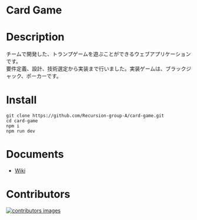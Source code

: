 # Card Game

# Description

チームで開発した、トランプゲームを遊ぶことができるウェブアプリケーションです。</br>
要件定義、設計、技術選定から実装まで行いました。実装ゲームは、ブラックジャック、ポーカーです。

# Install

```
git clone https://github.com/Recursion-group-A/card-game.git
cd card-game
npm i
npm run dev
```

# Documents

- [Wiki](https://github.com/Recursion-group-A/card-game/wiki)

# Contributors

<a href="https://github.com/Recursion-group-A/card-game/graphs/contributors">
  <img src="https://contrib.rocks/image?repo=recursion-group-a/card-game" 
alt="contributors images" />
</a>
